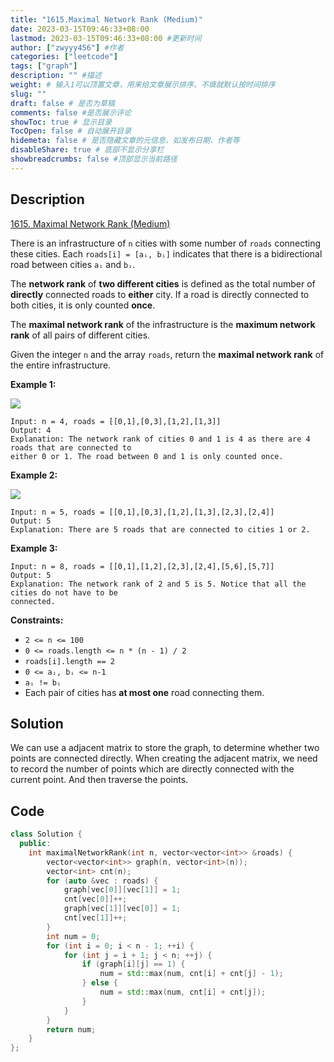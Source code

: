 ```yaml
---
title: "1615.Maximal Network Rank (Medium)"
date: 2023-03-15T09:46:33+08:00
lastmod: 2023-03-15T09:46:33+08:00 #更新时间
author: ["zwyyy456"] #作者
categories: ["leetcode"]
tags: ["graph"]
description: "" #描述
weight: # 输入1可以顶置文章，用来给文章展示排序，不填就默认按时间排序
slug: ""
draft: false # 是否为草稿
comments: false #是否展示评论
showToc: true # 显示目录
TocOpen: false # 自动展开目录
hidemeta: false # 是否隐藏文章的元信息，如发布日期、作者等
disableShare: true # 底部不显示分享栏
showbreadcrumbs: false #顶部显示当前路径
---
```

## Description
[1615. Maximal Network Rank (Medium)](https://leetcode.com/problems/maximal-network-rank/)

There is an infrastructure of `n` cities with some number of `roads` connecting these cities. Each
`roads[i] = [aᵢ, bᵢ]` indicates that there is a bidirectional road between cities `aᵢ` and `bᵢ`.

The **network rank** of **two different cities** is defined as the total number of **directly**
connected roads to **either** city. If a road is directly connected to both cities, it is only
counted **once**.

The **maximal network rank** of the infrastructure is the **maximum network rank** of all pairs of
different cities.

Given the integer `n` and the array `roads`, return the **maximal network rank** of the entire
infrastructure.

**Example 1:**

**![](https://pic-upyun.zwyyy456.tech/smms/2023-12-26-065426.png)**

```
Input: n = 4, roads = [[0,1],[0,3],[1,2],[1,3]]
Output: 4
Explanation: The network rank of cities 0 and 1 is 4 as there are 4 roads that are connected to
either 0 or 1. The road between 0 and 1 is only counted once.

```

**Example 2:**

**![](https://pic-upyun.zwyyy456.tech/smms/2023-12-26-065427.png)**

```
Input: n = 5, roads = [[0,1],[0,3],[1,2],[1,3],[2,3],[2,4]]
Output: 5
Explanation: There are 5 roads that are connected to cities 1 or 2.

```

**Example 3:**

```
Input: n = 8, roads = [[0,1],[1,2],[2,3],[2,4],[5,6],[5,7]]
Output: 5
Explanation: The network rank of 2 and 5 is 5. Notice that all the cities do not have to be
connected.

```

**Constraints:**

- `2 <= n <= 100`
- `0 <= roads.length <= n * (n - 1) / 2`
- `roads[i].length == 2`
- `0 <= aᵢ, bᵢ <= n-1`
- `aᵢ != bᵢ`
- Each pair of cities has **at most one** road connecting them.

## Solution
We can use a adjacent matrix to store the graph, to determine whether two points are connected directly. When creating the adjacent matrix, we need to record the number of points which are directly connected with the current point. And then traverse the points.

## Code
```cpp
class Solution {
  public:
    int maximalNetworkRank(int n, vector<vector<int>> &roads) {
        vector<vector<int>> graph(n, vector<int>(n));
        vector<int> cnt(n); 
        for (auto &vec : roads) {
            graph[vec[0]][vec[1]] = 1;
            cnt[vec[0]]++;
            graph[vec[1]][vec[0]] = 1;
            cnt[vec[1]]++;
        }
        int num = 0;
        for (int i = 0; i < n - 1; ++i) {
            for (int j = i + 1; j < n; ++j) {
                if (graph[i][j] == 1) {
                    num = std::max(num, cnt[i] + cnt[j] - 1);
                } else {
                    num = std::max(num, cnt[i] + cnt[j]);
                }
            }
        }
        return num;
    }
};
```